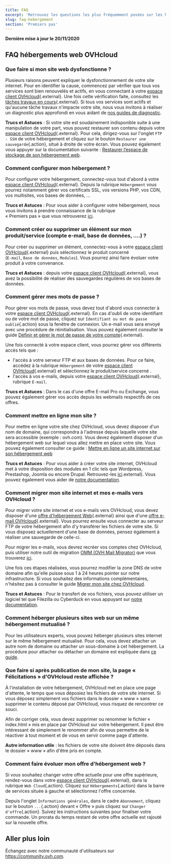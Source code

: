 ```yaml
---
title: FAQ
excerpt: 'Retrouvez les questions les plus fréquemment posées sur les hébergements web OVHcloud'
slug: faq-hebergement
section: 'Premiers pas'
---
```


**Dernière mise à jour le 20/11/2020**

## FAQ hébergements web OVHcloud


### Que faire si mon site web dysfonctionne ? 

Plusieurs raisons peuvent expliquer le dysfonctionnement de votre site internet. Pour en identifier la cause, commencez par vérifier que tous vos services sont bien renouvelés et actifs, en vous connectant à votre [espace client OVHcloud](https://www.ovh.com/auth/?action=gotomanager&from=https://www.ovh.com/fr/&ovhSubsidiary=fr){.external}. Une fois cette vérification faite, consultez les [tâches travaux en cours](http://travaux.ovh.net/){.external}. Si tous vos services sont actifs et qu'aucune tâche travaux n'impacte votre site, nous vous invitons à réaliser un diagnostic plus approfondi en vous aidant de [nos guides de diagnostic](../).

**Trucs et Astuces** : Si votre site est soudainement indisponible suite à une manipulation de votre part, vous pouvez restaurer son contenu depuis votre [espace client OVHcloud](https://www.ovh.com/auth/?action=gotomanager&from=https://www.ovh.com/fr/&ovhSubsidiary=fr){.external}. Pour cela, dirigez-vous sur l'onglet `FTP - SSH` de votre hébergement et cliquez sur le bouton `Restaurer une sauvegarde`{.action}, situé à droite de votre écran. Vous pouvez également vous appuyer sur la documentation suivante : [Restaurer l’espace de stockage de son hébergement web](../restauration-ftp-filezilla-espace-client/).

### Comment configurer mon hébergement ? 

Pour configurer votre hébergement, connectez-vous tout d'abord à votre [espace client OVHcloud](https://www.ovh.com/auth/?action=gotomanager&from=https://www.ovh.com/fr/&ovhSubsidiary=fr){.external}. Depuis la rubrique `Hébergement` vous pourrez notamment gérer vos certificats SSL, vos versions PHP, vos CDN, vos multisites, vos bases de données, ...

**Trucs et Astuces** : Pour vous aider à configurer votre hébergement, nous vous invitons à prendre connaissance de la rubrique <br> « Premiers pas » que vous retrouverez [ici](../).

### Comment créer ou supprimer un élément sur mon produit/service (compte e-mail, base de données, ….) ?

Pour créer ou supprimer un élément, connectez-vous à votre [espace client OVHcloud](https://www.ovh.com/auth/?action=gotomanager&from=https://www.ovh.com/fr/&ovhSubsidiary=fr){.external} puis sélectionnez le produit concerné <br> (`E-mail`, `Base de données`, `Modules`). Vous pourrez ainsi faire évoluer votre produit à votre convenance.

**Trucs et Astuces** : depuis votre [espace client OVHcloud](https://www.ovh.com/auth/?action=gotomanager&from=https://www.ovh.com/fr/&ovhSubsidiary=fr){.external}, vous avez la possibilité de réaliser des sauvegardes régulières de vos bases de données.

### Comment gérer mes mots de passe ? 

Pour gérer vos mots de passe, vous devez tout d'abord vous connecter à votre [espace client OVHcloud](https://www.ovh.com/auth/?action=gotomanager&from=https://www.ovh.com/fr/&ovhSubsidiary=fr){.external}. En cas d'oubli de votre identifiant ou de votre mot de passe, cliquez sur `Identifiant ou mot de passe oublié`{.action} sous la fenêtre de connexion. Un e-mail vous sera envoyé avec une procédure de réinitialisation. 
Vous pouvez également consulter le guide [Définir et gérer le mot de passe de votre compte](https://docs.ovh.com/fr/customer/gerer-son-mot-de-passe/){.external}.

Une fois connecté à votre espace client, vous pourrez gérer vos différents accès tels que : 

* l'accès à votre serveur FTP et aux bases de données. Pour ce faire, accédez à la rubrique `Hébergement` de votre [espace client OVHcloud](https://www.ovh.com/auth/?action=gotomanager&from=https://www.ovh.com/fr/&ovhSubsidiary=fr){.external} et sélectionnez le produit/service concerné .
* l'accès à vos e-mails, depuis votre [espace client OVHcloud](https://www.ovh.com/auth/?action=gotomanager&from=https://www.ovh.com/fr/&ovhSubsidiary=fr){.external}, rubrique `E-mail`.

**Trucs et Astuces** : Dans le cas d'une offre E-mail Pro ou Exchange, vous pouvez également gérer vos accès depuis les webmails respectifs de ces offres.

### Comment mettre en ligne mon site ? 

Pour mettre en ligne votre site chez OVHcloud, vous devez disposer d'un nom de domaine, qui correspondra à l'adresse depuis laquelle votre site sera accessible (exemple : ovh.com). Vous devez également disposer d'un hébergement web sur lequel vous allez mettre en place votre site. Vous pouvez également consulter ce guide : [Mettre en ligne un site internet sur son hébergement web](../mettre-mon-site-en-ligne)

**Trucs et Astuces** : Pour vous aider à créer votre site internet, OVHcloud met à votre disposition des modules en 1 clic tels que Wordpress, Prestashop, Joomla ou encore Drupal. Retrouvez-les [ici](https://www.ovhcloud.com/fr/web-hosting/uc-website/).external}. Vous pouvez également vous aider de [notre documentation](../modules-en-1-clic/).

### Comment migrer mon site internet et mes e-mails vers OVHcloud ? 

Pour migrer votre site internet et vos e-mails vers OVHcloud, vous devez disposer d'une [offre d'hébergement Web](https://www.ovhcloud.com/fr/web-hosting/){.external} ainsi que d'une [offre e-mail OVHcloud](https://www.ovhcloud.com/fr/emails/){.external}. Vous pourrez ensuite vous connecter au serveur FTP de votre hébergement afin d'y transférer les fichiers de votre site. Si vous disposez actuellement d'une base de données, pensez également à réaliser une sauvegarde de celle-ci. 

Pour migrer les e-mails, vous devrez recréer vos comptes chez OVHcloud, puis utiliser notre outil de migration [OMM (OVH Mail Migrator)](https://omm.ovh.net/) que vous trouverez [ici](https://omm.ovh.net/). 

Une fois ces étapes réalisées, vous pourrez modifier la zone DNS de votre domaine afin qu'elle puisse sous 1 à 24 heures pointer sur notre infrastructure. Si vous souhaitez des informations complémentaires, n'hésitez pas à consulter le guide [Migrer mon site chez OVHcloud](../migrer-mon-site-chez-ovh/).

**Trucs et Astuces** : Pour le transfert de vos fichiers, vous pouvez utiliser un logiciel tel que Filezilla ou Cyberduck en vous appuyant sur [notre documentation](../mutualise-guide-utilisation-filezilla/).

### Comment héberger plusieurs sites web sur un même hébergement mutualisé ?

Pour les utilisateurs experts, vous pouvez héberger plusieurs sites internet sur le même hébergement mutualisé. Pour cela, vous devez attacher un autre nom de domaine ou attacher un sous-domaine à cet hébergement. La procédure pour attacher ou détacher un domaine est expliquée dans [ce guide](../multisites-configurer-un-multisite-sur-mon-hebergement-web/).

### Que faire si après publication de mon site, la page « Félicitations » d'OVHcloud reste affichée ?

À l'installation de votre hébergement, OVHcloud met en place une page d'attente, le temps que vous déposiez les fichiers de votre site internet. Si vous déposez simplement vos fichiers dans le dossier « www » sans supprimer le contenu déposé par OVHcloud, vous risquez de rencontrer ce souci. 

Afin de corriger cela, vous devez supprimer ou renommer le fichier « index.html » mis en place par OVHcloud sur votre hébergement. 
Il peut être intéressant de simplement le renommer afin de vous permettre de le réactiver à tout moment et de vous en servir comme page d'attente. 

**Autre information utile** : les fichiers de votre site doivent être déposés dans le dossier « www » afin d'être pris en compte.

### Comment faire évoluer mon offre d'hébergement web ?

Si vous souhaitez changer votre offre actuelle pour une offre supérieure, rendez-vous dans votre [espace client OVHcloud](https://www.ovh.com/auth/?action=gotomanager&from=https://www.ovh.com/fr/&ovhSubsidiary=fr){.external}, dans la rubrique `Web Cloud`{.action}. Cliquez sur `Hébergements`{.action} dans la barre de services située à gauche et sélectionnez l'offre concernée.

Depuis l'onglet `Informations générales`, dans le cadre `Abonnement`, cliquez sur le bouton `...`{.action} devant « Offre » puis cliquez sur  `Changer d'offre`{.action}. Suivez les instructions suivantes pour finaliser votre commande. Un prorata du temps restant de votre offre actuelle est rajouté sur la nouvelle offre.


## Aller plus loin

Échangez avec notre communauté d'utilisateurs sur <https://community.ovh.com>.
